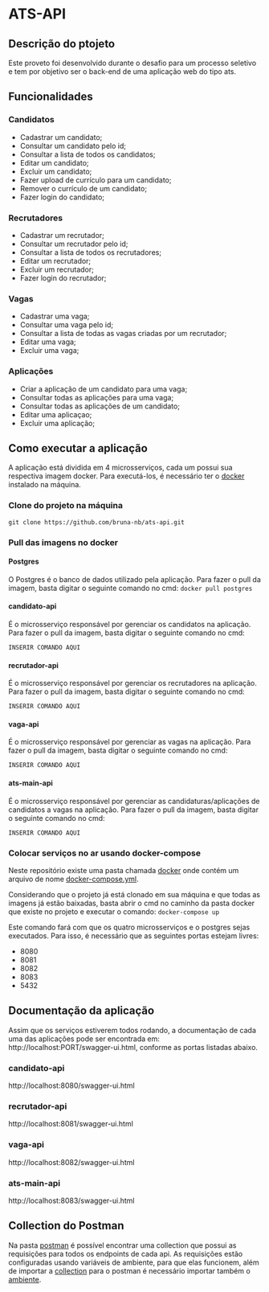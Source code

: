 # ATS-API
## Descrição do ptojeto
Este proveto foi desenvolvido durante o desafio para um processo seletivo e tem por objetivo ser o back-end de uma aplicação web do tipo ats.

## Funcionalidades
### Candidatos
- Cadastrar um candidato;
- Consultar um candidato pelo id;
- Consultar a lista de todos os candidatos;
- Editar um candidato;
- Excluir um candidato;
- Fazer upload de currículo para um candidato;
- Remover o currículo de um candidato;
- Fazer login do candidato;

### Recrutadores
- Cadastrar um recrutador;
- Consultar um recrutador pelo id;
- Consultar a lista de todos os recrutadores;
- Editar um recrutador;
- Excluir um recrutador;
- Fazer login do recrutador;

### Vagas
- Cadastrar uma vaga;
- Consultar uma vaga pelo id;
- Consultar a lista de todas as vagas criadas por um recrutador;
- Editar uma vaga;
- Excluir uma vaga;

### Aplicações
- Criar a aplicação de um candidato para uma vaga;
- Consultar todas as aplicações para uma vaga;
- Consultar todas as aplicações de um candidato;
- Editar uma aplicaçao;
- Excluir uma aplicação;

## Como executar a aplicação
A aplicação está dividida em 4 microsserviços, cada um possui sua respectiva imagem docker. Para executá-los, é necessário ter o [docker](https://www.docker.com/) instalado na máquina.

### Clone do projeto na máquina
`git clone https://github.com/bruna-nb/ats-api.git`

### Pull das imagens no docker

#### Postgres
O Postgres é o banco de dados utilizado pela aplicação. Para fazer o pull da imagem, basta digitar o seguinte comando no cmd: 
`docker pull postgres`

#### candidato-api
É o microsserviço responsável por gerenciar os candidatos na aplicação. Para fazer o pull da imagem, basta digitar o seguinte comando no cmd: 

`INSERIR COMANDO AQUI`

#### recrutador-api
É o microsserviço responsável por gerenciar os recrutadores na aplicação. Para fazer o pull da imagem, basta digitar o seguinte comando no cmd: 

`INSERIR COMANDO AQUI`

#### vaga-api
É o microsserviço responsável por gerenciar as vagas na aplicação. Para fazer o pull da imagem, basta digitar o seguinte comando no cmd: 

`INSERIR COMANDO AQUI`

#### ats-main-api
É o microsserviço responsável por gerenciar as candidaturas/aplicações de candidatos a vagas na aplicação. Para fazer o pull da imagem, basta digitar o seguinte comando no cmd: 

`INSERIR COMANDO AQUI`

### Colocar serviços no ar usando docker-compose
Neste repositório existe uma pasta chamada [docker](https://github.com/bruna-nb/ats-api/tree/main/docker) onde contém um arquivo de nome [docker-compose.yml](https://github.com/bruna-nb/ats-api/blob/main/docker/docker-compose.yml). 

Considerando que o projeto já está clonado em sua máquina e que todas as imagens já estão baixadas, basta abrir o cmd no caminho da pasta docker que existe no projeto e executar o comando: 
`docker-compose up`

Este comando fará com que os quatro microsserviços e o postgres sejas executados. Para isso, é necessário que as seguintes portas estejam livres: 

- 8080
- 8081
- 8082
- 8083
- 5432

## Documentação da aplicação
Assim que os serviços estiverem todos rodando, a documentação de cada uma das aplicações pode ser encontrada em: http://localhost:PORT/swagger-ui.html, conforme as portas listadas abaixo.

### candidato-api
http://localhost:8080/swagger-ui.html

### recrutador-api
http://localhost:8081/swagger-ui.html

### vaga-api
http://localhost:8082/swagger-ui.html

### ats-main-api
http://localhost:8083/swagger-ui.html

## Collection do Postman
Na pasta [postman](https://github.com/bruna-nb/ats-api/tree/main/postman) é possível encontrar uma collection que possui as requisições para todos os endpoints de cada api. As requisições estão configuradas usando variáveis de ambiente, para que elas funcionem, além de importar a [collection](https://github.com/bruna-nb/ats-api/blob/main/postman/ats-api.postman_collection.json) para o postman é necessário importar também o [ambiente](https://github.com/bruna-nb/ats-api/blob/main/postman/ats-api.postman_environment.json).